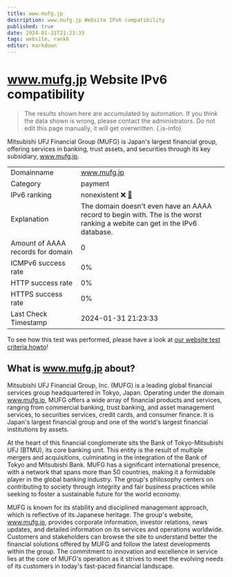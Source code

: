 ```yaml
---
title: www.mufg.jp
description: www.mufg.jp Website IPv6 compatibility
published: true
date: 2024-01-31T21:23:33
tags: website, rank6
editor: markdown
---
```


# www.mufg.jp Website IPv6 compatibility

> The results shown here are accumulated by automation. If you think the data shown is wrong, please contact the administrators. 
> Do not edit this page manually, it will get overwritten.
{.is-info}

Mitsubishi UFJ Financial Group (MUFG) is Japan's largest financial group, offering services in banking, trust assets, and securities through its key subsidiary, www.mufg.jp.


|   |   |
| - | - |
| Domainname | www.mufg.jp
| Category | payment |
| IPv6 ranking | nonexistent :x: [🔗](/howto/ranking) |
| Explanation | The domain doesn't even have an AAAA record to begin with. The is the worst ranking a webite can get in the IPv6 database. |
| Amount of AAAA records for domain | 0 |
| ICMPv6 success rate | 0%|
| HTTP success rate | 0% |
| HTTPS success rate | 0% |
| Last Check Timestamp | 2024-01-31 21:23:33 |

To see how this test was performed, please have a look at [our website test criteria howto](/howto/testcriteria/website)!


## What is www.mufg.jp about?
Mitsubishi UFJ Financial Group, Inc. (MUFG) is a leading global financial services group headquartered in Tokyo, Japan. Operating under the domain www.mufg.jp, MUFG offers a wide array of financial products and services, ranging from commercial banking, trust banking, and asset management services, to securities services, credit cards, and consumer finance. It is Japan's largest financial group and one of the world's largest financial institutions by assets.

At the heart of this financial conglomerate sits the Bank of Tokyo-Mitsubishi UFJ (BTMU), its core banking unit. This entity is the result of multiple mergers and acquisitions, culminating in the integration of the Bank of Tokyo and Mitsubishi Bank. MUFG has a significant international presence, with a network that spans more than 50 countries, making it a formidable player in the global banking industry. The group's philosophy centers on contributing to society through integrity and fair business practices while seeking to foster a sustainable future for the world economy.

MUFG is known for its stability and disciplined management approach, which is reflective of its Japanese heritage. The group's website, www.mufg.jp, provides corporate information, investor relations, news updates, and detailed information on its services and operations worldwide. Customers and stakeholders can browse the site to understand better the financial solutions offered by MUFG and follow the latest developments within the group. The commitment to innovation and excellence in service lies at the core of MUFG's operation as it strives to meet the evolving needs of its customers in today's fast-paced financial landscape.


